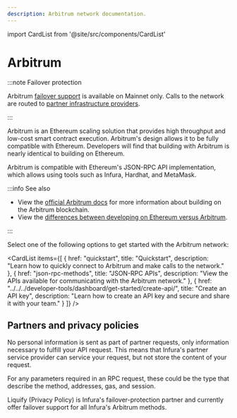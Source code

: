 ```yaml
---
description: Arbitrum network documentation.
---
```


import CardList from '@site/src/components/CardList'

# Arbitrum

:::note Failover protection

Arbitrum [failover support](../../concepts/failover-protection.md) is available on Mainnet only.
Calls to the network are routed to [partner infrastructure providers](#partners-and-privacy-policies).

:::

Arbitrum is an Ethereum scaling solution that provides high throughput and low-cost smart contract execution. Arbitrum's design
allows it to be fully compatible with Ethereum. Developers will find that building with Arbitrum is nearly identical to
building on Ethereum.

Arbitrum is compatible with Ethereum's JSON-RPC API implementation, which allows using tools such as Infura, Hardhat, and
MetaMask.

:::info See also

- View the [official Arbitrum docs](https://docs.arbitrum.io/) for more information about building on the Arbitrum blockchain.
- View the [differences between developing on Ethereum versus Arbitrum](https://docs.arbitrum.io/for-devs/concepts/differences-between-arbitrum-ethereum/overview). 

:::

Select one of the following options to get started with the Arbitrum network: 

<CardList
  items={[
    {
      href: "quickstart",
      title: "Quickstart",
      description: "Learn how to quickly connect to Arbitrum and make calls to the network."
    },
    {
      href: "json-rpc-methods",
      title: "JSON-RPC APIs",
      description: "View the APIs available for communicating with the Arbitrum network."
    },
    {
      href: "../../../developer-tools/dashboard/get-started/create-api/",
      title: "Create an API key",
      description: "Learn how to create an API key and secure and share it with your team."
    }
  ]}
/>

## Partners and privacy policies

No personal information is sent as part of partner requests, only information necessary to fulfill your API request. This means that Infura's partner service provider can service your request, but not store the content of your request.

For any parameters required in an RPC request, these could be the type that describe the method, addresses, gas, and session.

Liquify (Privacy Policy) is Infura's failover-protection partner and currently offer failover support for all Infura's Arbitrum methods.